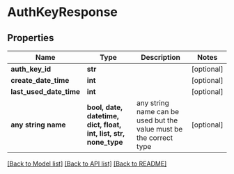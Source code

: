 # AuthKeyResponse


## Properties
Name | Type | Description | Notes
------------ | ------------- | ------------- | -------------
**auth_key_id** | **str** |  | [optional] 
**create_date_time** | **int** |  | [optional] 
**last_used_date_time** | **int** |  | [optional] 
**any string name** | **bool, date, datetime, dict, float, int, list, str, none_type** | any string name can be used but the value must be the correct type | [optional]

[[Back to Model list]](../README.md#documentation-for-models) [[Back to API list]](../README.md#documentation-for-api-endpoints) [[Back to README]](../README.md)


